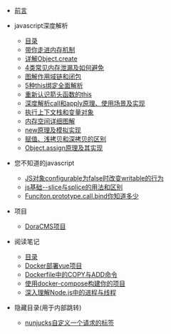* [前言](README.md)

* javascript深度解析
    - [目录](javascript深度解析/目录.md)
    - [带你走进内存机制](javascript深度解析/带你走进内存机制.md)
    - [详解Object.create](javascript深度解析/详解Object.create.md)
    - [4类常见内存泄漏及如何避免](javascript深度解析/4类常见内存泄漏及如何避免.md)
    - [图解作用域链和闭包](javascript深度解析/图解作用域链和闭包.md)
    - [5种this绑定全面解析](javascript深度解析/5种this绑定全面解析.md)
    - [重新认识箭头函数的this](javascript深度解析/重新认识箭头函数的this.md)
    - [深度解析call和apply原理、使用场景及实现](javascript深度解析/深度解析call和apply原理、使用场景及实现.md)
    - [执行上下文栈和变量对象](javascript深度解析/执行上下文栈和变量对象.md)
    - [内存空间详细图解](javascript深度解析/内存空间详细图解.md)
    - [new原理及模拟实现](javascript深度解析/new原理及模拟实现.md)
    - [赋值、浅拷贝和深拷贝的区别](javascript深度解析/赋值、浅拷贝和深拷贝的区别.md)
    - [Object.assign原理及其实现](javascript深度解析/Object.assign原理及其实现.md)
* 您不知道的javascript
    - [JS对象configurable为false时改变writable的行为](您不知道的javascript/JS对象configurable为false时改变writable的行为.md)
    - [js基础--slice与splice的用法和区别](您不知道的javascript/js基础--slice与splice的用法和区别.md)
    - [Funciton.prototype.call.bind你知道多少](您不知道的javascript/Funciton.prototype.call.bind你知道多少.md)
* 项目
    - [DoraCMS项目](项目/DoraCMS项目.md)

* 阅读笔记
    - [目录](阅读笔记/目录.md)
    - [Docker部署vue项目](阅读笔记/Docker部署vue项目.md)
    - [Dockerfile中的COPY与ADD命令](阅读笔记/Dockerfile中的COPY与ADD命令.md)
    - [使用docker-compose构建你的项目](阅读笔记/使用docker-compose构建你的项目.md)
    - [深入理解Node.js中的进程与线程](阅读笔记/深入理解Node.js中的进程与线程.md)

* 隐藏目录(用于内部跳转)
    - [nunjucks自定义一个请求的标签](项目/DoraCMS代码说明/nunjucks自定义一个请求的标签.md)

